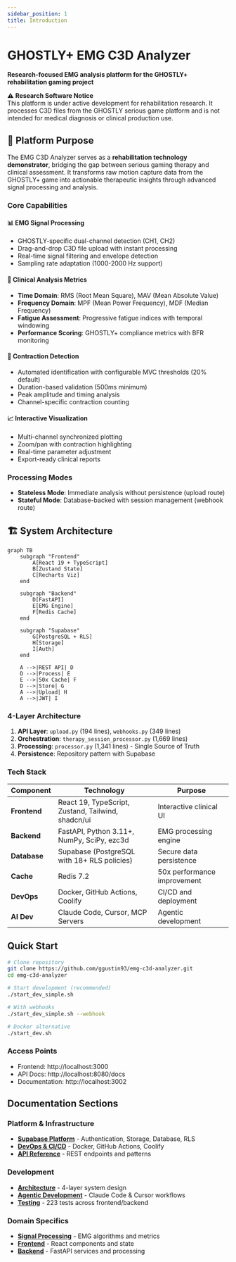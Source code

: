 ```yaml
---
sidebar_position: 1
title: Introduction
---
```


# GHOSTLY+ EMG C3D Analyzer

**Research-focused EMG analysis platform for the GHOSTLY+ rehabilitation gaming project**

<div style={{backgroundColor: '#fff3cd', border: '1px solid #ffc107', borderRadius: '4px', padding: '12px', marginBottom: '20px'}}>
⚠️ <strong>Research Software Notice</strong><br/>
This platform is under active development for rehabilitation research. It processes C3D files from the GHOSTLY serious game platform and is not intended for medical diagnosis or clinical production use.
</div>

## 🎯 Platform Purpose

The EMG C3D Analyzer serves as a **rehabilitation technology demonstrator**, bridging the gap between serious gaming therapy and clinical assessment. It transforms raw motion capture data from the GHOSTLY+ game into actionable therapeutic insights through advanced signal processing and analysis.

### Core Capabilities

#### 📊 **EMG Signal Processing**
- GHOSTLY-specific dual-channel detection (CH1, CH2)
- Drag-and-drop C3D file upload with instant processing
- Real-time signal filtering and envelope detection
- Sampling rate adaptation (1000-2000 Hz support)

#### 🔬 **Clinical Analysis Metrics**  
- **Time Domain**: RMS (Root Mean Square), MAV (Mean Absolute Value)
- **Frequency Domain**: MPF (Mean Power Frequency), MDF (Median Frequency)
- **Fatigue Assessment**: Progressive fatigue indices with temporal windowing
- **Performance Scoring**: GHOSTLY+ compliance metrics with BFR monitoring

#### 💪 **Contraction Detection**
- Automated identification with configurable MVC thresholds (20% default)
- Duration-based validation (500ms minimum)
- Peak amplitude and timing analysis
- Channel-specific contraction counting

#### 📈 **Interactive Visualization**
- Multi-channel synchronized plotting
- Zoom/pan with contraction highlighting
- Real-time parameter adjustment
- Export-ready clinical reports

### Processing Modes
- **Stateless Mode**: Immediate analysis without persistence (upload route)
- **Stateful Mode**: Database-backed with session management (webhook route)

## 🏗️ System Architecture

```mermaid
graph TB
    subgraph "Frontend"
        A[React 19 + TypeScript]
        B[Zustand State]
        C[Recharts Viz]
    end
    
    subgraph "Backend"
        D[FastAPI]
        E[EMG Engine]
        F[Redis Cache]
    end
    
    subgraph "Supabase"
        G[PostgreSQL + RLS]
        H[Storage]
        I[Auth]
    end
    
    A -->|REST API| D
    D -->|Process| E
    E -->|50x Cache| F
    D -->|Store| G
    A -->|Upload| H
    A -->|JWT| I
```

### 4-Layer Architecture
1. **API Layer**: `upload.py` (194 lines), `webhooks.py` (349 lines)
2. **Orchestration**: `therapy_session_processor.py` (1,669 lines)
3. **Processing**: `processor.py` (1,341 lines) - Single Source of Truth
4. **Persistence**: Repository pattern with Supabase

### Tech Stack
| Component | Technology | Purpose |
|-----------|------------|---------|
| **Frontend** | React 19, TypeScript, Zustand, Tailwind, shadcn/ui | Interactive clinical UI |
| **Backend** | FastAPI, Python 3.11+, NumPy, SciPy, ezc3d | EMG processing engine |
| **Database** | Supabase (PostgreSQL with 18+ RLS policies) | Secure data persistence |
| **Cache** | Redis 7.2 | 50x performance improvement |
| **DevOps** | Docker, GitHub Actions, Coolify | CI/CD and deployment |
| **AI Dev** | Claude Code, Cursor, MCP Servers | Agentic development |

## Quick Start

```bash
# Clone repository
git clone https://github.com/ggustin93/emg-c3d-analyzer.git
cd emg-c3d-analyzer

# Start development (recommended)
./start_dev_simple.sh

# With webhooks
./start_dev_simple.sh --webhook

# Docker alternative
./start_dev.sh
```

### Access Points
- Frontend: http://localhost:3000
- API Docs: http://localhost:8080/docs
- Documentation: http://localhost:3002

## Documentation Sections

### Platform & Infrastructure
- **[Supabase Platform](./supabase/overview)** - Authentication, Storage, Database, RLS
- **[DevOps & CI/CD](./devops/overview)** - Docker, GitHub Actions, Coolify
- **[API Reference](./api/overview)** - REST endpoints and patterns

### Development
- **[Architecture](./architecture/overview)** - 4-layer system design
- **[Agentic Development](./agentic-development/overview)** - Claude Code & Cursor workflows
- **[Testing](./testing/overview)** - 223 tests across frontend/backend

### Domain Specifics
- **[Signal Processing](./signal-processing/overview)** - EMG algorithms and metrics
- **[Frontend](./frontend/react-architecture)** - React components and state
- **[Backend](./backend/api-design)** - FastAPI services and processing
